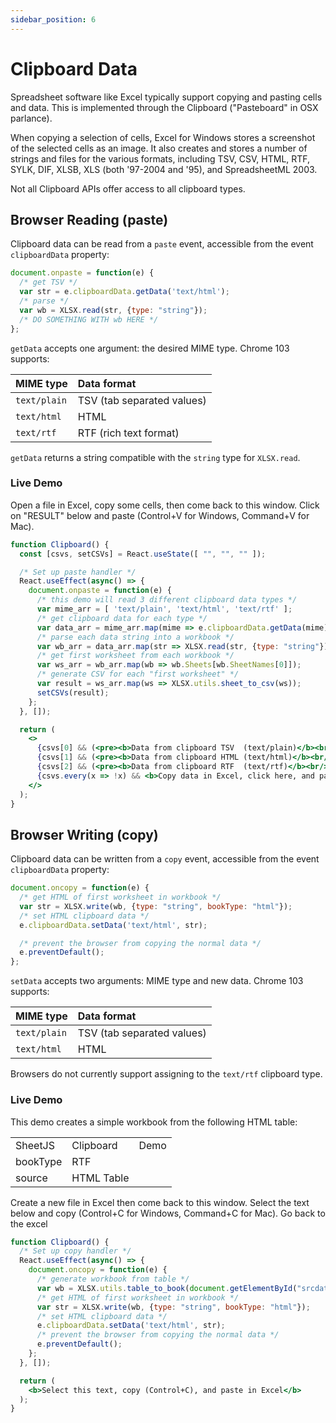 ```yaml
---
sidebar_position: 6
---
```


# Clipboard Data

Spreadsheet software like Excel typically support copying and pasting cells and
data. This is implemented through the Clipboard ("Pasteboard" in OSX parlance).

When copying a selection of cells, Excel for Windows stores a screenshot of the
selected cells as an image.  It also creates and stores a number of strings and
files for the various formats, including TSV, CSV, HTML, RTF, SYLK, DIF, XLSB,
XLS (both '97-2004 and '95), and SpreadsheetML 2003.

Not all Clipboard APIs offer access to all clipboard types.

## Browser Reading (paste)

Clipboard data can be read from a `paste` event, accessible from the event
`clipboardData` property:

```js
document.onpaste = function(e) {
  /* get TSV */
  var str = e.clipboardData.getData('text/html');
  /* parse */
  var wb = XLSX.read(str, {type: "string"});
  /* DO SOMETHING WITH wb HERE */
};
```

`getData` accepts one argument: the desired MIME type. Chrome 103 supports:

| MIME type    | Data format                |
|:-------------|:---------------------------|
| `text/plain` | TSV (tab separated values) |
| `text/html`  | HTML                       |
| `text/rtf`   | RTF (rich text format)     |

`getData` returns a string compatible with the `string` type for `XLSX.read`.

### Live Demo

Open a file in Excel, copy some cells, then come back to this window.  Click on
"RESULT" below and paste (Control+V for Windows, Command+V for Mac).

```jsx live
function Clipboard() {
  const [csvs, setCSVs] = React.useState([ "", "", "" ]);

  /* Set up paste handler */
  React.useEffect(async() => {
    document.onpaste = function(e) {
      /* this demo will read 3 different clipboard data types */
      var mime_arr = [ 'text/plain', 'text/html', 'text/rtf' ];
      /* get clipboard data for each type */
      var data_arr = mime_arr.map(mime => e.clipboardData.getData(mime));
      /* parse each data string into a workbook */
      var wb_arr = data_arr.map(str => XLSX.read(str, {type: "string"}));
      /* get first worksheet from each workbook */
      var ws_arr = wb_arr.map(wb => wb.Sheets[wb.SheetNames[0]]);
      /* generate CSV for each "first worksheet" */
      var result = ws_arr.map(ws => XLSX.utils.sheet_to_csv(ws));
      setCSVs(result);
    };
  }, []);

  return (
    <>
      {csvs[0] && (<pre><b>Data from clipboard TSV  (text/plain)</b><br/>{csvs[0]}</pre>)}
      {csvs[1] && (<pre><b>Data from clipboard HTML (text/html)</b><br/>{csvs[1]}</pre>)}
      {csvs[2] && (<pre><b>Data from clipboard RTF  (text/rtf)</b><br/>{csvs[2]}</pre>)}
      {csvs.every(x => !x) && <b>Copy data in Excel, click here, and paste (Control+V)</b>}
    </>
  );
}
```

## Browser Writing (copy)

Clipboard data can be written from a `copy` event, accessible from the event
`clipboardData` property:

```js
document.oncopy = function(e) {
  /* get HTML of first worksheet in workbook */
  var str = XLSX.write(wb, {type: "string", bookType: "html"});
  /* set HTML clipboard data */
  e.clipboardData.setData('text/html', str);

  /* prevent the browser from copying the normal data */
  e.preventDefault();
};
```

`setData` accepts two arguments: MIME type and new data. Chrome 103 supports:

| MIME type    | Data format                |
|:-------------|:---------------------------|
| `text/plain` | TSV (tab separated values) |
| `text/html`  | HTML                       |

Browsers do not currently support assigning to the `text/rtf` clipboard type.

### Live Demo

This demo creates a simple workbook from the following HTML table:

<table id="srcdata">
  <tr><td>SheetJS</td><td>Clipboard</td><td>Demo</td></tr>
  <tr><td>bookType</td><td>RTF</td></tr>
  <tr><td>source</td><td>HTML Table</td></tr>
</table>

Create a new file in Excel then come back to this window.  Select the text
below and copy (Control+C for Windows, Command+C for Mac).  Go back to the
excel

```jsx live
function Clipboard() {
  /* Set up copy handler */
  React.useEffect(async() => {
    document.oncopy = function(e) {
      /* generate workbook from table */
      var wb = XLSX.utils.table_to_book(document.getElementById("srcdata"));
      /* get HTML of first worksheet in workbook */
      var str = XLSX.write(wb, {type: "string", bookType: "html"});
      /* set HTML clipboard data */
      e.clipboardData.setData('text/html', str);
      /* prevent the browser from copying the normal data */
      e.preventDefault();
    };
  }, []);

  return (
    <b>Select this text, copy (Control+C), and paste in Excel</b>
  );
}
```
